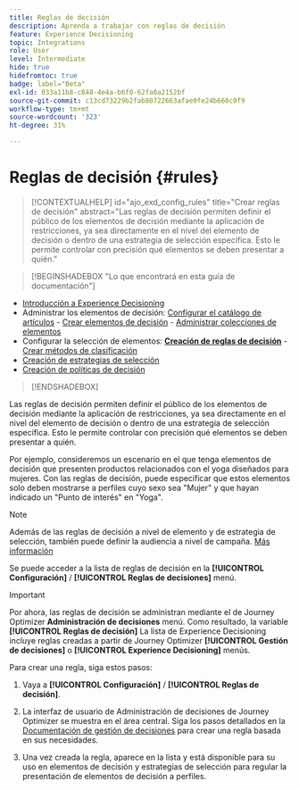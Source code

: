 ```yaml
---
title: Reglas de decisión
description: Aprenda a trabajar con reglas de decisión
feature: Experience Decisioning
topic: Integrations
role: User
level: Intermediate
hide: true
hidefromtoc: true
badge: label="Beta"
exl-id: 033a11b8-c848-4e4a-b6f0-62fa0a2152bf
source-git-commit: c13cd73229b2fab80722663afae9fe24b660c0f9
workflow-type: tm+mt
source-wordcount: '323'
ht-degree: 31%

---
```


# Reglas de decisión {#rules}

>[!CONTEXTUALHELP]
>id="ajo_exd_config_rules"
>title="Crear reglas de decisión"
>abstract="Las reglas de decisión permiten definir el público de los elementos de decisión mediante la aplicación de restricciones, ya sea directamente en el nivel del elemento de decisión o dentro de una estrategia de selección específica. Esto le permite controlar con precisión qué elementos se deben presentar a quién."

>[!BEGINSHADEBOX &quot;Lo que encontrará en esta guía de documentación&quot;]

* [Introducción a Experience Decisioning](gs-experience-decisioning.md)
* Administrar los elementos de decisión: [Configurar el catálogo de artículos](catalogs.md) - [Crear elementos de decisión](items.md) - [Administrar colecciones de elementos](collections.md)
* Configurar la selección de elementos: **[Creación de reglas de decisión](rules.md)** - [Crear métodos de clasificación](ranking.md)
* [Creación de estrategias de selección](selection-strategies.md)
* [Creación de políticas de decisión](create-decision.md)

>[!ENDSHADEBOX]

Las reglas de decisión permiten definir el público de los elementos de decisión mediante la aplicación de restricciones, ya sea directamente en el nivel del elemento de decisión o dentro de una estrategia de selección específica. Esto le permite controlar con precisión qué elementos se deben presentar a quién.

Por ejemplo, consideremos un escenario en el que tenga elementos de decisión que presenten productos relacionados con el yoga diseñados para mujeres. Con las reglas de decisión, puede especificar que estos elementos solo deben mostrarse a perfiles cuyo sexo sea &quot;Mujer&quot; y que hayan indicado un &quot;Punto de interés&quot; en &quot;Yoga&quot;.

>[!NOTE]
>
>Además de las reglas de decisión a nivel de elemento y de estrategia de selección, también puede definir la audiencia a nivel de campaña. [Más información](../campaigns/create-campaign.md#audience)


Se puede acceder a la lista de reglas de decisión en la **[!UICONTROL Configuración]** / **[!UICONTROL Reglas de decisiones]** menú.

<!--![](assets/decision-rules-list.png)-->

>[!IMPORTANT]
>
>Por ahora, las reglas de decisión se administran mediante el de Journey Optimizer **Administración de decisiones** menú. Como resultado, la variable **[!UICONTROL Reglas de decisión]** La lista de Experience Decisioning incluye reglas creadas a partir de Journey Optimizer **[!UICONTROL Gestión de decisiones]** o **[!UICONTROL Experience Decisioning]** menús.

Para crear una regla, siga estos pasos:

1. Vaya a **[!UICONTROL Configuración]** / **[!UICONTROL Reglas de decisión]**.
1. La interfaz de usuario de Administración de decisiones de Journey Optimizer se muestra en el área central. Siga los pasos detallados en la [Documentación de gestión de decisiones](../offers/offer-library/creating-decision-rules.md) para crear una regla basada en sus necesidades.

1. Una vez creada la regla, aparece en la lista y está disponible para su uso en elementos de decisión y estrategias de selección para regular la presentación de elementos de decisión a perfiles.
